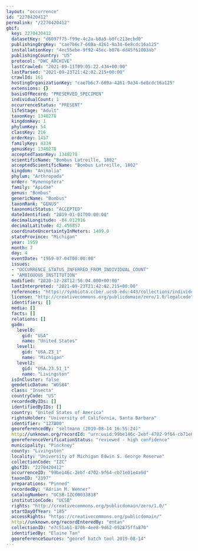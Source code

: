 ```yaml
---
layout: "occurrence"
id: "2270420412"
permalink: "/2270420412"
gbif:
  key: 2270420412
  datasetKey: "d6097f75-f99e-4c2a-b8a5-b0fc213ecbd0"
  publishingOrgKey: "cae7b6c7-669a-4261-9a34-6e8cdc16a125"
  installationKey: "4ec55ebe-9f92-45ec-b076-dd45f61003ab"
  publishingCountry: "US"
  protocol: "DWC_ARCHIVE"
  lastCrawled: "2021-09-11T09:05:22.434+00:00"
  lastParsed: "2021-09-23T21:42:02.215+00:00"
  crawlId: 161
  hostingOrganizationKey: "cae7b6c7-669a-4261-9a34-6e8cdc16a125"
  extensions: {}
  basisOfRecord: "PRESERVED_SPECIMEN"
  individualCount: 1
  occurrenceStatus: "PRESENT"
  lifeStage: "Adult"
  taxonKey: 1340278
  kingdomKey: 1
  phylumKey: 54
  classKey: 216
  orderKey: 1457
  familyKey: 4334
  genusKey: 1340278
  acceptedTaxonKey: 1340278
  scientificName: "Bombus Latreille, 1802"
  acceptedScientificName: "Bombus Latreille, 1802"
  kingdom: "Animalia"
  phylum: "Arthropoda"
  order: "Hymenoptera"
  family: "Apidae"
  genus: "Bombus"
  genericName: "Bombus"
  taxonRank: "GENUS"
  taxonomicStatus: "ACCEPTED"
  dateIdentified: "2019-01-01T00:00:00"
  decimalLongitude: -84.012916
  decimalLatitude: 42.456857
  coordinateUncertaintyInMeters: 1409.0
  stateProvince: "Michigan"
  year: 1959
  month: 7
  day: 4
  eventDate: "1959-07-04T00:00:00"
  issues:
  - "OCCURRENCE_STATUS_INFERRED_FROM_INDIVIDUAL_COUNT"
  - "AMBIGUOUS_INSTITUTION"
  modified: "2020-12-28T12:56:04.000+00:00"
  lastInterpreted: "2021-09-23T21:42:02.215+00:00"
  references: "https://symbiota.ccber.ucsb.edu:443/collections/individual/index.php?occid=127800"
  license: "http://creativecommons.org/publicdomain/zero/1.0/legalcode"
  identifiers: []
  media: []
  facts: []
  relations: []
  gadm:
    level0:
      gid: "USA"
      name: "United States"
    level1:
      gid: "USA.23_1"
      name: "Michigan"
    level2:
      gid: "USA.23.51_1"
      name: "Livingston"
  isInCluster: false
  geodeticDatum: "WGS84"
  class: "Insecta"
  countryCode: "US"
  recordedByIDs: []
  identifiedByIDs: []
  country: "United States of America"
  rightsHolder: "University of California, Santa Barbara"
  identifier: "127800"
  georeferencedBy: "seltmann (2019-08-14 16:55:24)"
  http://unknown.org/recordId: "urn:uuid:99be146c-2ebf-4702-9f64-cb71e01e4a9d"
  georeferenceVerificationStatus: "reviewed - high confidence"
  municipality: "Pinckney"
  county: "Livingston"
  locality: "University of Michigan Edwin S. George Reserve"
  collectionCode: "IZC"
  gbifID: "2270420412"
  occurrenceID: "99be146c-2ebf-4702-9f64-cb71e01e4a9d"
  taxonID: "2397"
  preparations: "Pinned"
  recordedBy: "Adrian M. Wenner"
  catalogNumber: "UCSB-IZC00033818"
  institutionCode: "UCSB"
  rights: "http://creativecommons.org/publicdomain/zero/1.0/"
  startDayOfYear: "185"
  accessRights: "https://creativecommons.org/publicdomain/"
  http://unknown.org/recordEnteredBy: "entan"
  collectionID: "e7c51ab1-870b-4ee8-9d62-092875ffa870"
  identifiedBy: "Elaine Tan"
  georeferenceSources: "georef batch tool 2019-08-14"
---
```

